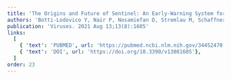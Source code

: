 ```yaml
---
title: 'The Origins and Future of Sentinel: An Early-Warning System for Pandemic Preemption and Response'
authors: 'Botti-Lodovico Y, Nair P, Nosamiefan D, Stremlau M, Schaffner S, Agignoae SV, Aiyepada JO, Ajogbasile FV, Akpede GO, Alhasan F, Andersen KG, Asogun DA, Ayodeji OO, Badiane AS, Barnes K, Bauer MR, Bell-Kareem A, Benard ME, Benevolence EO, Blessing O, Boehm CK, Boisen ML, Bond NG, Branco LM, Butts MJ, Carter A, Colubri A, …, Vinzé A, Vodzak ME, Welch N, Wurie HI, Zoumarou D, Grant DS, Ndiaye D, MacInnis B, Sabeti PC, Happi C'
publication: 'Viruses. 2021 Aug 13;13(8):1605'
links:
  [
    { 'text': 'PUBMED', url: 'https://pubmed.ncbi.nlm.nih.gov/34452470'},
    { 'text': 'DOI', url: 'https://doi.org/10.3390/v13081605'},
  ]
order: 23
---
```

